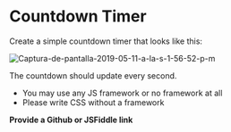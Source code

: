 <h1>Countdown Timer</h1>
<p>Create a simple countdown timer that looks like this:</p>

<img src="https://i.ibb.co/XY8k73r/Captura-de-pantalla-2019-05-11-a-la-s-1-56-52-p-m.png" alt="Captura-de-pantalla-2019-05-11-a-la-s-1-56-52-p-m" border="0">

<p>The countdown should update every second.</p>

<ul>
  <li>You may use any JS framework or no framework at all</li>
  <li>Please write CSS without a framework</li>
</ul>

<p><strong>Provide a Github or JSFiddle link</strong></p>
